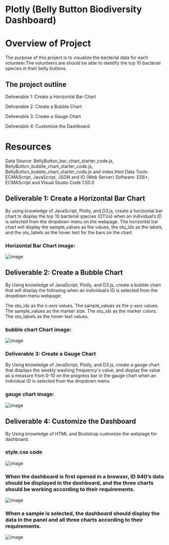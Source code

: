 # Plotly (Belly Button Biodiversity Dashboard)

# Overview of Project
The purpose of this project is to visualize the bacterial data for each volunteer.The volunteers are should be able to identify the top 10 bacterial species in their belly buttons.
## The project outline
Deliverable 1: Create a Horizontal Bar Chart

Deliverable 2: Create a Bubble Chart

Deliverable 3: Create a Gauge Chart

Deliverable 4: Customize the Dashboard


# Resources
Data Source: BellyButton_bar_chart_starter_code.js, BellyButton_bubble_chart_starter_code.js, BellyButton_bubble_chart_starter_code.js and index.html
Data Tools: ECMAScript, JavaScript, JSON and IO (Web Server)
Software: ES6+, ECMAScript and Visual Studio Code 1.50.0

## Deliverable 1: Create a Horizontal Bar Chart
By using knowledge of JavaScript, Plotly, and D3.js, create a horizontal bar chart to display the top 10 bacterial species (OTUs) when an individual’s ID is selected from the dropdown menu on the webpage. The horizontal bar chart will display the sample_values as the values, the otu_ids as the labels, and the otu_labels as the hover text for the bars on the chart.

### Horizontal Bar Chart image:
![image](https://user-images.githubusercontent.com/80365882/120754175-25fcf880-c4c1-11eb-8007-9eb9740f3911.png)

## Deliverable 2: Create a Bubble Chart
By Using knowledge of JavaScript, Plotly, and D3.js, create a bubble chart that will display the following when an individual’s ID is selected from the dropdown menu webpage:

The otu_ids as the x-axis values.
The sample_values as the y-axis values.
The sample_values as the marker size.
The otu_ids as the marker colors.
The otu_labels as the hover-text values.

### bubble chart Chart image:

![image](https://user-images.githubusercontent.com/80365882/120754220-344b1480-c4c1-11eb-9629-4fc84049e67c.png)

### Deliverable 3: Create a Gauge Chart
By Using knowledge of JavaScript, Plotly, and D3.js, create a gauge chart that displays the weekly washing frequency's value, and display the value as a measure from 0-10 on the progress bar in the gauge chart when an individual ID is selected from the dropdown menu.

### gauge chart image: 
![image](https://user-images.githubusercontent.com/80365882/120754248-41680380-c4c1-11eb-92e3-1c7094aaf3d7.png)

## Deliverable 4: Customize the Dashboard

By Using knowledge of HTML and Bootstrap customize the webpage for dashboard.
### style.css code

![image](https://user-images.githubusercontent.com/80365882/120906508-d9273800-c60e-11eb-9e91-dcefd54aec25.png)


### When the dashboard is first opened in a browser, ID 940’s data should be displayed in the dashboard, and the three charts should be working according to their requirements.
![image](https://user-images.githubusercontent.com/80365882/120906384-db3cc700-c60d-11eb-9320-c5afe576dcb2.png)

### When a sample is selected, the dashboard should display the data in the panel and all three charts according to their requirements.

![image](https://user-images.githubusercontent.com/80365882/120906603-b2b5cc80-c60f-11eb-861e-b05ee62942cc.png)



